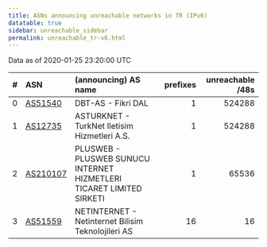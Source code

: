 ```yaml
---
title: ASNs announcing unreachable networks in TR (IPv6)
datatable: true
sidebar: unreachable_sidebar
permalink: unreachable_tr-v6.html
---
```


Data as of 2020-01-25 23:20:00 UTC


<div class="datatable-begin"></div>

|   # | ASN                                      | (announcing) AS name                                                 |   prefixes |   unreachable /48s |
|----:|:-----------------------------------------|:---------------------------------------------------------------------|-----------:|-------------------:|
|   0 | [AS51540](unreachable_AS51540-v6.html)   | DBT-AS - Fikri DAL                                                   |          1 |             524288 |
|   1 | [AS12735](unreachable_AS12735-v6.html)   | ASTURKNET - TurkNet Iletisim Hizmetleri A.S.                         |          1 |             524288 |
|   2 | [AS210107](unreachable_AS210107-v6.html) | PLUSWEB - PLUSWEB SUNUCU INTERNET HIZMETLERI TICARET LIMITED SIRKETI |          1 |              65536 |
|   3 | [AS51559](unreachable_AS51559-v6.html)   | NETINTERNET - Netinternet Bilisim Teknolojileri AS                   |         16 |                 16 |

<div class="datatable-end"></div>